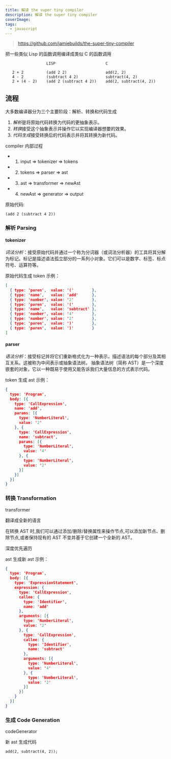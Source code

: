 ```yaml
---
title: 解读 the super tiny compiler
description: 解读 the super tiny compiler
coverImage: 
tags:
  - javascript
---
```

> https://github.com/jamiebuilds/the-super-tiny-compiler

把一些类似 Lisp 的函数调用编译成类似 C 的函数调用

```
                  LISP                      C

   2 + 2          (add 2 2)                 add(2, 2)
   4 - 2          (subtract 4 2)            subtract(4, 2)
   2 + (4 - 2)    (add 2 (subtract 4 2))    add(2, subtract(4, 2))
```

## 流程

大多数编译器分为三个主要阶段：解析、转换和代码生成

1. *解析*是将原始代码转换为代码的更抽象表示。
2. *转换*接受这个抽象表示并操作它以实现编译器想要的效果。
3. *代码生成*接受转换后的代码表示并将其转换为新代码。

compiler 内部过程

 *   1. input => tokenizer => tokens
 *   2. tokens => parser => ast
 *   3. ast => transformer => newAst
 *   4. newAst => generator => output

原始代码:

```
(add 2 (subtract 4 2))
```

### 解析 Parsing

#### tokenizer

*词法分析*：接受原始代码并通过一个称为分词器（或词法分析器）的工具将其分解为标记。标记是描述语法孤立部分的一系列小对象。它们可以是数字、标签、标点符号、运算符等。

原始代码生成 token 示例：

```json
[
  { type: 'paren',  value: '('        },
  { type: 'name',   value: 'add'      },
  { type: 'number', value: '2'        },
  { type: 'paren',  value: '('        },
  { type: 'name',   value: 'subtract' },
  { type: 'number', value: '4'        },
  { type: 'number', value: '2'        },
  { type: 'paren',  value: ')'        },
  { type: 'paren',  value: ')'        }
]
```

#### parser

*语法分析*：接受标记并将它们重新格式化为一种表示，描述语法的每个部分及其相互关系。这被称为中间表示或抽象语法树。 抽象语法树（简称 AST）是一个深度嵌套的对象，它以一种既易于使用又能告诉我们大量信息的方式表示代码。

token 生成 ast 示例：

```json
{
  type: 'Program',
  body: [{
    type: 'CallExpression',
    name: 'add',
    params: [{
      type: 'NumberLiteral',
      value: '2'
    }, {
      type: 'CallExpression',
      name: 'subtract',
      params: [{
        type: 'NumberLiteral',
        value: '4'
      }, {
        type: 'NumberLiteral',
        value: '2'
      }]
    }]
  }]
}
```

### 转换 Transformation

transformer

翻译成全新的语言

在转换 AST 时,我们可以通过添加/删除/替换属性来操作节点,可以添加新节点、删除节点,或者保持现有的 AST 不变并基于它创建一个全新的 AST。

深度优先遍历

ast 生成新 ast 示例：

```json
{
  type: 'Program',
  body: [{
    type: 'ExpressionStatement',
    expression: {
      type: 'CallExpression',
      callee: {
        type: 'Identifier',
        name: 'add'
      },
      arguments: [{
        type: 'NumberLiteral',
        value: '2'
      }, {
        type: 'CallExpression',
        callee: {
          type: 'Identifier',
          name: 'subtract'
        },
        arguments: [{
          type: 'NumberLiteral',
          value: '4'
        }, {
          type: 'NumberLiteral',
          value: '2'
        }]
      }]
    }
  }]
}
```

### 生成 Code Generation

codeGenerator

新 ast 生成代码

```
add(2, subtract(4, 2));
```

